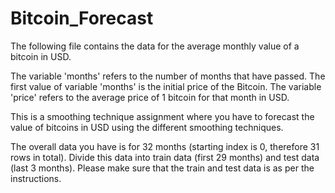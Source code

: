 # Bitcoin_Forecast
The following file contains the data for the average monthly value of a bitcoin in USD.

The variable 'months' refers to the number of months that have passed.  The first value of variable 'months' is the initial price of the Bitcoin. The variable 'price' refers to the average price of 1 bitcoin for that month in USD. 


This is a smoothing technique assignment where you have to forecast the value of bitcoins in USD using the different smoothing techniques. 

 

The overall data you have is for 32 months (starting index is 0, therefore 31 rows in total). Divide this data into train data (first 29 months) and test data (last 3 months). Please make sure that the train and test data is as per the instructions.
